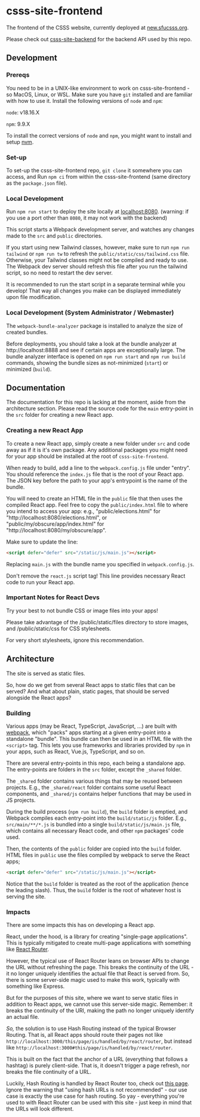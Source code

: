 # csss-site-frontend

The frontend of the CSSS website, currently deployed at [new.sfucsss.org](https://new.sfucsss.org).

Please check out [csss-site-backend](https://github.com/csss/csss-site-backend/) for the backend API used by this repo.

## Development

### Prereqs

You need to be in a UNIX-like environment to work on csss-site-frontend - so MacOS, Linux, or WSL.
Make sure you have `git` installed and are familiar with how to use it.
Install the following versions of `node` and `npm`:

`node`: v18.16.X

`npm`: 9.9.X

To install the correct versions of `node` and `npm`, you might want to install and setup [nvm](https://github.com/nvm-sh/nvm).

### Set-up

To set-up the csss-site-frontend repo, `git clone` it somewhere you can access, and
Run `npm ci` from within the csss-site-frontend (same directory as the `package.json` file).

### Local Development

Run `npm run start` to deploy the site locally at [localhost:8080](http://localhost:8080). (warning: if you use a port other than `8080`, it may not work with the backend)

This script starts a Webpack development server, and watches any changes made to the `src` and `public` directories.

If you start using new Tailwind classes, however, make sure to run `npm run tailwind` or `npm run tw` to refresh the `public/static/css/tailwind.css` file.
Otherwise, your Tailwind classes might not be compiled and ready to use.
The Webpack dev server should refresh this file after you run the tailwind script, so no need to restart the dev server.

It is recommended to run the start script in a separate terminal while you develop!
That way all changes you make can be displayed immediately upon file modification.

### Local Development (System Administrator / Webmaster)

The `webpack-bundle-analyzer` package is installed to analyze the size of created bundles.

Before deployments, you should take a look at the bundle analyzer at http://localhost:8888 and see if certain apps are exceptionally large.
The bundle analyzer interface is opened on `npm run start` and `npm run build` commands,
showing the bundle sizes as not-minimized (`start`) or minimized (`build`).

## Documentation

The documentation for this repo is lacking at the moment, aside from the architecture section.
Please read the source code for the `main` entry-point in the `src` folder for creating a new React app.

### Creating a new React App

To create a new React app, simply create a new folder under `src` and code away as if it is it's own package.
Any additional packages you might need for your app should be installed at the root of `csss-site-frontend`.

When ready to build, add a line to the `webpack.config.js` file under "entry".
You should reference the `index.js` file that is the root of your React app.
The JSON key before the path to your app's entrypoint is the name of the bundle.

You will need to create an HTML file in the `public` file that then uses the compiled React app.
Feel free to copy the `public/index.html` file to where you intend to access your app:
e.g., "public/elections.html" for "http://localhost:8080/elections.html",
or "public/my/obscure/app/index.html" for "http://localhost:8080/my/obscure/app".

Make sure to update the line:

```html
<script defer="defer" src="/static/js/main.js"></script>
```

Replacing `main.js` with the bundle name you specified in `webpack.config.js`.

Don't remove the `react.js` script tag!
This line provides necessary React code to run your React app.

### Important Notes for React Devs

Try your best to not bundle CSS or image files into your apps!

Please take advantage of the /public/static/files directory to store images,
and /public/static/css for CSS stylesheets.

For very short stylesheets, ignore this recommendation.

## Architecture

The site is served as static files.

So, how do we get from several React apps to static files that can be served?
And what about plain, static pages, that should be served alongside the React apps?

### Building

Various apps (may be React, TypeScript, JavaScript, ...) are built with [webpack](https://webpack.js.org/),
which "packs" apps starting at a given entry-point into a standalone "bundle".
This bundle can then be used in an HTML file with the `<script>` tag.
This lets you use frameworks and libraries provided by `npm` in your apps, such as React, Vue.js, TypeScript, and so on.

There are several entry-points in this repo, each being a standalone app.
The entry-points are folders in the `src` folder, except the `_shared` folder.

The `_shared` folder contains various things that may be reused between projects.
E.g., the `_shared/react` folder contains some useful React components,
and `_shared/js` contains helper functions that may be used in JS projects.

During the build process (`npm run build`), the `build` folder is emptied,
and Webpack compiles each entry-point into the `build/static/js` folder.
E.g., `src/main/**/*.js` is bundled into a single `build/static/js/main.js` file,
which contains all necessary React code, and other `npm` packages' code used.

Then, the contents of the `public` folder are copied into the `build` folder.
HTML files in `public` use the files compiled by webpack to serve the React apps;

```html
<script defer="defer" src="/static/js/main.js"></script>
```

Notice that the `build` folder is treated as the root of the application (hence the leading slash).
Thus, the `build` folder is the root of whatever host is serving the site.

### Impacts

There are some impacts this has on developing a React app.

React, under the hood, is a library for creating "single-page applications".
This is typically mitigated to create multi-page applications with something like [React Router](https://reactrouter.com/).

However, the typical use of React Router leans on browser APIs to change the URL without refreshing the page.
This breaks the continuity of the URL - it no longer uniquely identifies the actual file that React is served from.
So, there is some server-side magic used to make this work, typically with something like Express.

But for the purposes of this site, where we want to serve static files in addition to React apps, we cannot use this server-side magic.
Remember: it breaks the continuity of the URl, making the path no longer uniquely identify an actual file.

_So,_ the solution is to use Hash Routing instead of the typical Browser Routing.
That is, all React apps should route their pages not like `http://localhost:3000/this/page/is/handled/by/react/router`,
but instead like `http://localhost:3000#this/page/is/handled/by/react/router`.

This is built on the fact that the anchor of a URL (everything that follows a hashtag) is purely client-side.
That is, it doesn't trigger a page refresh, nor breaks the file continuity of a URL.

Luckily, Hash Routing is handled by React Router too, check out [this page](https://reactrouter.com/en/main/routers/create-hash-router).
Ignore the warning that "using hash URLs is not recommended" - our use case is exactly the use case for hash routing.
So yay - everything you're used to with React Router can be used with this site - just keep in mind that the URLs will look different.
